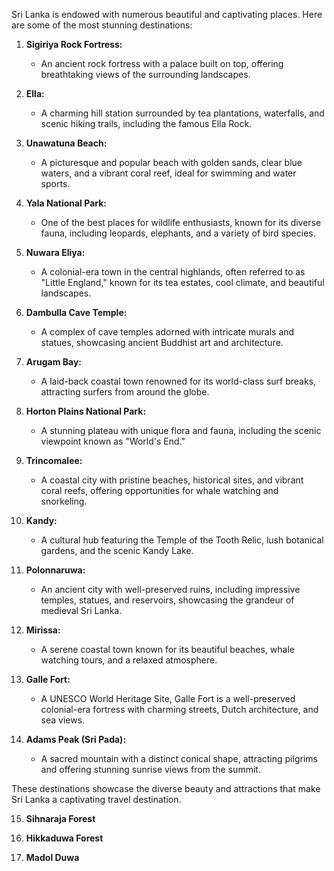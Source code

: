 Sri Lanka is endowed with numerous beautiful and captivating places. Here are some of the most stunning destinations:

1. **Sigiriya Rock Fortress:**
   - An ancient rock fortress with a palace built on top, offering breathtaking views of the surrounding landscapes.

2. **Ella:**
   - A charming hill station surrounded by tea plantations, waterfalls, and scenic hiking trails, including the famous Ella Rock.

3. **Unawatuna Beach:**
   - A picturesque and popular beach with golden sands, clear blue waters, and a vibrant coral reef, ideal for swimming and water sports.

4. **Yala National Park:**
   - One of the best places for wildlife enthusiasts, known for its diverse fauna, including leopards, elephants, and a variety of bird species.

5. **Nuwara Eliya:**
   - A colonial-era town in the central highlands, often referred to as "Little England," known for its tea estates, cool climate, and beautiful landscapes.

6. **Dambulla Cave Temple:**
   - A complex of cave temples adorned with intricate murals and statues, showcasing ancient Buddhist art and architecture.

7. **Arugam Bay:**
   - A laid-back coastal town renowned for its world-class surf breaks, attracting surfers from around the globe.

8. **Horton Plains National Park:**
   - A stunning plateau with unique flora and fauna, including the scenic viewpoint known as "World's End."

9. **Trincomalee:**
   - A coastal city with pristine beaches, historical sites, and vibrant coral reefs, offering opportunities for whale watching and snorkeling.

10. **Kandy:**
    - A cultural hub featuring the Temple of the Tooth Relic, lush botanical gardens, and the scenic Kandy Lake.

11. **Polonnaruwa:**
    - An ancient city with well-preserved ruins, including impressive temples, statues, and reservoirs, showcasing the grandeur of medieval Sri Lanka.

12. **Mirissa:**
    - A serene coastal town known for its beautiful beaches, whale watching tours, and a relaxed atmosphere.

13. **Galle Fort:**
    - A UNESCO World Heritage Site, Galle Fort is a well-preserved colonial-era fortress with charming streets, Dutch architecture, and sea views.

14. **Adams Peak (Sri Pada):**
    - A sacred mountain with a distinct conical shape, attracting pilgrims and offering stunning sunrise views from the summit.

These destinations showcase the diverse beauty and attractions that make Sri Lanka a captivating travel destination.

15. **Sihnaraja Forest**

16. **Hikkaduwa Forest**

17. **Madol Duwa**
